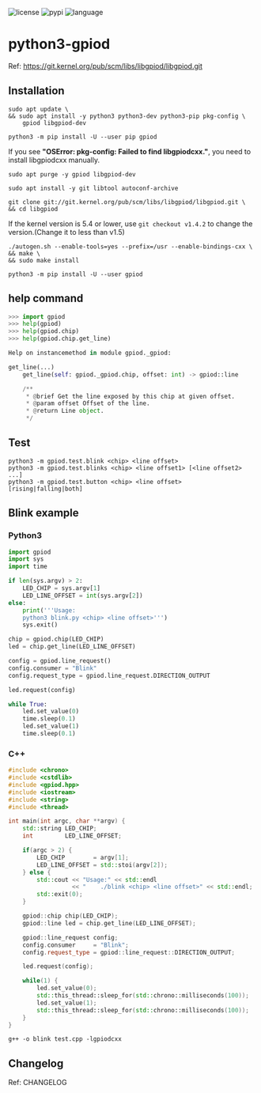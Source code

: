 ![license](https://img.shields.io/github/license/hhk7734/python3-gpiod)
![pypi](https://img.shields.io/pypi/v/gpiod)
![language](https://img.shields.io/github/languages/top/hhk7734/python3-gpiod)

# python3-gpiod

Ref: <a href="https://git.kernel.org/pub/scm/libs/libgpiod/libgpiod.git" target=_blank>https://git.kernel.org/pub/scm/libs/libgpiod/libgpiod.git</a>

## Installation

```shell
sudo apt update \
&& sudo apt install -y python3 python3-dev python3-pip pkg-config \
    gpiod libgpiod-dev
```

```shell
python3 -m pip install -U --user pip gpiod
```

If you see **"OSError: pkg-config: Failed to find libgpiodcxx."**, you need to install libgpiodcxx manually.

```shell
sudo apt purge -y gpiod libgpiod-dev
```

```shell
sudo apt install -y git libtool autoconf-archive
```

```shell
git clone git://git.kernel.org/pub/scm/libs/libgpiod/libgpiod.git \
&& cd libgpiod
```

If the kernel version is 5.4 or lower, use `git checkout v1.4.2` to change the version.(Change it to less than v1.5)

```shell
./autogen.sh --enable-tools=yes --prefix=/usr --enable-bindings-cxx \
&& make \
&& sudo make install
```

```shell
python3 -m pip install -U --user gpiod
```

## help command

```python
>>> import gpiod
>>> help(gpiod)
>>> help(gpiod.chip)
>>> help(gpiod.chip.get_line)

Help on instancemethod in module gpiod._gpiod:

get_line(...)
    get_line(self: gpiod._gpiod.chip, offset: int) -> gpiod::line

    /**
     * @brief Get the line exposed by this chip at given offset.
     * @param offset Offset of the line.
     * @return Line object.
     */
```

## Test

```shell
python3 -m gpiod.test.blink <chip> <line offset>
python3 -m gpiod.test.blinks <chip> <line offset1> [<line offset2> ...]
python3 -m gpiod.test.button <chip> <line offset> [rising|falling|both]
```

## Blink example

### Python3

```python
import gpiod
import sys
import time

if len(sys.argv) > 2:
    LED_CHIP = sys.argv[1]
    LED_LINE_OFFSET = int(sys.argv[2])
else:
    print('''Usage:
    python3 blink.py <chip> <line offset>''')
    sys.exit()

chip = gpiod.chip(LED_CHIP)
led = chip.get_line(LED_LINE_OFFSET)

config = gpiod.line_request()
config.consumer = "Blink"
config.request_type = gpiod.line_request.DIRECTION_OUTPUT

led.request(config)

while True:
    led.set_value(0)
    time.sleep(0.1)
    led.set_value(1)
    time.sleep(0.1)
```

### C++

```c++
#include <chrono>
#include <cstdlib>
#include <gpiod.hpp>
#include <iostream>
#include <string>
#include <thread>

int main(int argc, char **argv) {
    std::string LED_CHIP;
    int         LED_LINE_OFFSET;

    if(argc > 2) {
        LED_CHIP        = argv[1];
        LED_LINE_OFFSET = std::stoi(argv[2]);
    } else {
        std::cout << "Usage:" << std::endl
                  << "    ./blink <chip> <line offset>" << std::endl;
        std::exit(0);
    }

    gpiod::chip chip(LED_CHIP);
    gpiod::line led = chip.get_line(LED_LINE_OFFSET);

    gpiod::line_request config;
    config.consumer     = "Blink";
    config.request_type = gpiod::line_request::DIRECTION_OUTPUT;

    led.request(config);

    while(1) {
        led.set_value(0);
        std::this_thread::sleep_for(std::chrono::milliseconds(100));
        led.set_value(1);
        std::this_thread::sleep_for(std::chrono::milliseconds(100));
    }
}
```

```shell
g++ -o blink test.cpp -lgpiodcxx
```

## Changelog

Ref: CHANGELOG
